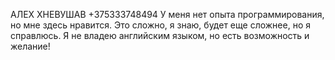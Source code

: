 АЛЕХ ХНЕВУШАВ
+375333748494
У меня нет опыта программирования, но мне здесь нравится. Это сложно, я знаю, будет еще сложнее, но я справлюсь.
Я не владею английским языком, но есть возможность и желание!
